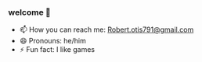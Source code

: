 ### welcome 👋


- 📫 How you can reach me: Robert.otis791@gmail.com
- 😄 Pronouns: he/him
- ⚡ Fun fact: I like games

